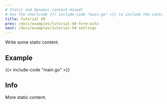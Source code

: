 ```yaml
---
# Static and dynamic content mixed!
# Use the shortcode {{< include-code "main.go" >}} to include the content of the file as a go-code block.
title: Tutorial 49
prev: /docs/examples/tutorial-48-form-auto
next: /docs/examples/tutorial-50-settings
---
```


Write some static content.

## Example
{{< include-code "main.go" >}}

## Info
More static content.
